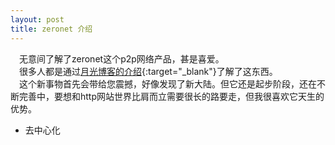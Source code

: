 ```yaml
---
layout: post
title: zeronet 介绍
---
```


　无意间了解了zeronet这个p2p网络产品，甚是喜爱。   
　很多人都是通过[月光博客的介绍](http://www.williamlong.info/archives/4574.html){:target="_blank"}了解了这东西。   
　这个新事物首先会带给您震撼，好像发现了新大陆。但它还是起步阶段，还在不断完善中，要想和http网站世界比肩而立需要很长的路要走，但我很喜欢它天生的优势。      

- 去中心化     


  
  
  
  
